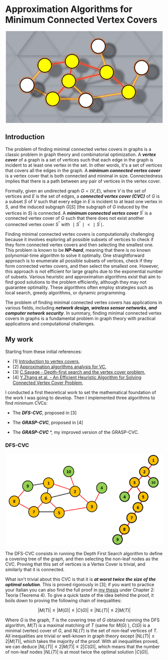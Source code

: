 # Approximation Algorithms for Minimum Connected Vertex Covers

<p align="center">
  <img src="images/cvc.png" alt="" width="500"/>
</p>

## Introduction

The problem of finding minimal connected vertex covers in graphs is a classic problem in graph theory and combinatorial optimization. A ***vertex cover*** of a graph is a set of vertices such that each edge in the graph is incident to at least one vertex in the set. In other words, it's a set of vertices that covers all the edges in the graph. A ***minimum connected vertex cover*** is a vertex cover that is both connected and minimal in size. Connectedness implies that there is a path between any pair of vertices in the vertex cover.

Formally, given an undirected graph $G=(V,E)$, where $V$ is the set of vertices and $E$ is the set of edges, a ***connected vertex cover (CVC)*** of $G$ is a subset $S$ of $V$ such that every edge in $E$ is incident to at least one vertex in $S$, and the induced subgraph $G[S]$ (the subgraph of $G$ induced by the vertices in $S$) is connected. A ***minimum connected vertex cover*** $S^′$ is a connected vertex cover of $G$ such that there does not exist another connected vertex cover $S^{′′}$ with $∣S^{′′}∣<∣S^′∣$.

Finding minimal connected vertex covers is computationally challenging because it involves exploring all possible subsets of vertices to check if they form connected vertex covers and then selecting the smallest one. This problem is known to be ***NP-hard***, meaning that there is no known polynomial-time algorithm to solve it optimally. One straightforward approach is to enumerate all possible subsets of vertices, check if they form connected vertex covers, and then select the smallest one. However, this approach is not efficient for large graphs due to the exponential number of subsets. Various heuristic and approximation algorithms exist that aim to find good solutions to the problem efficiently, although they may not guarantee optimality. These algorithms often employ strategies such as local search, greedy algorithms, or dynamic programming.

The problem of finding minimal connected vertex covers has applications in various fields, including ***network design, wireless sensor networks, and computer network security***. In summary, finding minimal connected vertex covers in graphs is a fundamental problem in graph theory with practical applications and computational challenges.

## My work

Starting from these initial references:
- [1] [Introduction to vertex covers](https://www.cs.cmu.edu/~avrim/451f13/lectures/lect1105.pdf),
- [2] [Approximation algorithms analysis for VC](http://tandy.cs.illinois.edu/dartmouth-cs-approx.pdf),
- [3] [C.Savage - Depth-first search and the vertex cover problem](https://www.sciencedirect.com/science/article/abs/pii/0020019082900229),
- [4] [Y.Zhang et al. - An Efficient Heuristic Algorithm for Solving Connected Vertex Cover Problem](https://www.hindawi.com/journals/mpe/2018/3935804/),

I conducted a first theoretical work to set the mathematical foundation of the work I was going to develop. Then I implemented three algorithms to find minimum CVCs:

- The ***DFS-CVC***, proposed in [3]

- The ***GRASP-CVC***, proposed in [4]

- The ***GRASP-CVC*** *, my improved version of the GRASP-CVC.

### DFS-CVC

<p align="center">
  <img src="images/DFS_CVC_2.png" alt="" width="500"/>
</p>

The DFS-CVC consists in running the Depth First Search algorithm to define a covering tree of the graph, and then selecting the non-leaf nodes as the CVC. Proving that this set of vertices is a Vertex Cover is trivial, and similarly that it is connected.

What isn't trivial about this CVC is that it is ***at worst twice the size of the optimal solution***. This is proved rigorously in [3]; if you want to practice your Italian you can also find the full proof in [my thesis](TESI_Marco_Furlan.pdf) under Chapter 2: Teoria (Teorema 4). To give a quick taste of the idea behind the proof, it boils down to proving the following chain of inequalities:

$$ |M(T)| \leq |M(G)| \leq |C(G)| \leq |NL(T)| \leq 2|M(T)| $$

Where $G$ is the graph, $T$ is the covering tree of $G$ obtained running the DFS algorithm, $M(T)$ is a maximal matching of $T$ (same for $M(G)$ ), $C(G)$ is a  minimal (vertex) cover of $G$, and $NL(T)$ is the set of non-leaf vertices of $T$. All inequalities are trivial or well-known in graph theory except $|NL(T)| \leq 2|M(T)|$, which takes the majority of the proof. With all inequalities proved, we can deduce $|NL(T)| \leq 2|M(T)| \leq 2 |C(G)|$, which means that the number of non-leaf nodes $|NL(T)|$ is at most twice the optimal solution $|C(G)|$.
